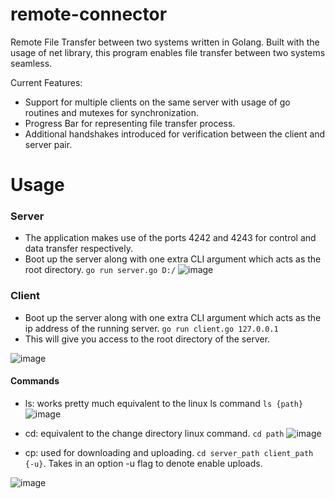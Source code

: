 # remote-connector
Remote File Transfer between two systems written in Golang. Built with the usage of net library, this program enables file transfer between two systems seamless.

Current Features:
  * Support for multiple clients on the same server with usage of go routines and mutexes for synchronization.
  * Progress Bar for representing file transfer process.
  * Additional handshakes introduced for verification between the client and server pair.

# Usage
### Server
* The application makes use of the ports 4242 and 4243 for control and data transfer respectively.
* Boot up the server along with one extra CLI argument which acts as the root directory. `go run server.go D:/`
![image](https://github.com/abhiraj2/remote-connector/assets/47693983/13ba012d-3191-481c-9f51-34103a2dd270)


### Client
* Boot up the server along with one extra CLI argument which acts as the ip address of the running server. `go run client.go 127.0.0.1`
* This will give you access to the root directory of the server.


![image](https://github.com/abhiraj2/remote-connector/assets/47693983/39aaa002-6bdf-4601-ad92-fe250ad548d3)

#### Commands
* ls: works pretty much equivalent to the linux ls command `ls {path}`
![image](https://github.com/abhiraj2/remote-connector/assets/47693983/c2efaef5-121c-4045-8edc-f370f3f5001c)

* cd: equivalent to the change directory linux command. `cd path` 
![image](https://github.com/abhiraj2/remote-connector/assets/47693983/088d04c8-f01b-43c8-ad0d-75f79e152240)

* cp: used for downloading and uploading. `cd server_path client_path {-u}`. Takes in an option -u flag to denote enable uploads.

![image](https://github.com/abhiraj2/remote-connector/assets/47693983/2b4ac17f-7e3d-4309-913c-40625fd4cf7d)

